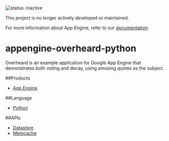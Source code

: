 ![status: inactive](https://img.shields.io/badge/status-inactive-red.svg)

This project is no longer actively developed or maintained.  

For more information about App Engine, refer to our [documentation](https://cloud.google.com/appengine).

appengine-overheard-python
==========================

Overheard is an example application for Google App Engine that demonstrates
both voting and decay, using amusing quotes as the subject.

##Products
- [App Engine][1]

##Language
- [Python][2]

##APIs
- [Datastore][3]
- [Memcache][4]


[1]: https://developers.google.com/appengine
[2]: http://www.python.org/
[3]: https://developers.google.com/appengine/docs/python/datastore/overview
[4]: https://developers.google.com/appengine/docs/python/memcache/overview
